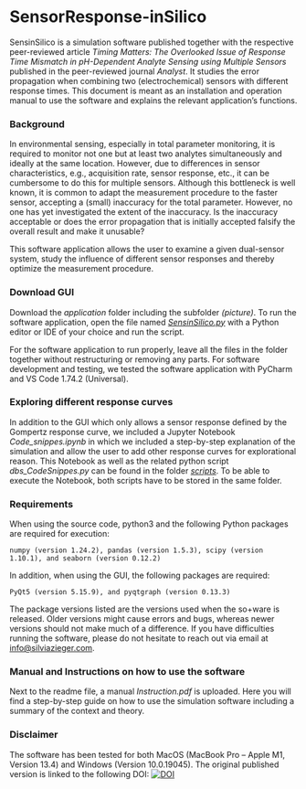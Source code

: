 # SensorResponse-inSilico
SensinSilico is a simulation software published together with the respective peer-reviewed article *_Timing Matters: The Overlooked Issue of Response Time Mismatch in pH-Dependent Analyte Sensing using Multiple Sensors_* published in the peer-reviewed journal _Analyst_. It studies the error propagation when combining two (electrochemical) sensors with different response times. This document is meant as an installation and operation manual to use the software and explains the relevant application’s functions.

### Background
In environmental sensing, especially in total parameter monitoring, it is required to monitor not one but at least two analytes simultaneously and ideally at the same location. However, due to differences in sensor characteristics, e.g., acquisition rate, sensor response, etc., it can be cumbersome to do this for multiple sensors.
Although this bottleneck is well known, it is common to adapt the measurement procedure to the faster sensor, accepting a (small) inaccuracy for the total parameter. However, no one has yet investigated the extent of the inaccuracy. Is the inaccuracy acceptable or does the error propagation that is initially accepted falsify the overall result and make it unusable? 

This software application allows the user to examine a given dual-sensor system, study the influence of different sensor responses and thereby optimize the measurement procedure. 

### Download GUI
Download the *application* folder including the subfolder *(picture)*. To run the software application, open the file named *[SensinSilico.py](SensinSilico.py)* with a Python editor or IDE of your choice and run the script.

For the software application to run properly, leave all the files in the folder together without restructuring or removing any parts. For software development and testing, we tested the software application with PyCharm and VS Code 1.74.2 (Universal).

### Exploring different response curves
In addition to the GUI which only allows a sensor response defined by the Gompertz response curve, we included a Jupyter Notebook *Code_snippes.ipynb* in which we included a step-by-step explanation of the simulation and allow the user to add other response curves for explorational reason. 
This Notebook as well as the related python script *dbs_CodeSnippes.py* can be found in the folder *[scripts](scripts/)*. To be able to execute the Notebook, both scripts have to be stored in the same folder. 


### Requirements
When using the source code, python3 and the following Python packages are required for execution: 
```
numpy (version 1.24.2), pandas (version 1.5.3), scipy (version 1.10.1), and seaborn (version 0.12.2)
``` 
In addition, when using the GUI, the following packages are required:
```
PyQt5 (version 5.15.9), and pyqtgraph (version 0.13.3)
```

The package versions listed are the versions used when the so+ware is released. Older versions might cause errors and bugs, whereas newer versions should not make much of a difference. If you have difficulties running the software, please do not hesitate to reach out via email at info@silviazieger.com.

### Manual and Instructions on how to use the software
Next to the readme file, a manual *Instruction.pdf* is uploaded. Here you will find a step-by-step guide on how to use the simulation software including a summary of the context and theory.

### Disclaimer
The software has been tested for both MacOS (MacBook Pro – Apple M1, Version 13.4) and Windows (Version 10.0.19045). The original published version is linked to the following DOI: [![DOI](https://zenodo.org/badge/417093693.svg)](https://zenodo.org/badge/latestdoi/417093693)
